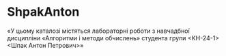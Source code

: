 # ShpakAnton
«У цьому каталозі містяться лабораторні роботи з навчадбної дисципліни
«Алгоритми і методи обчислень» студента групи <КН-24-1> <Шпак Антон Петрович>»
